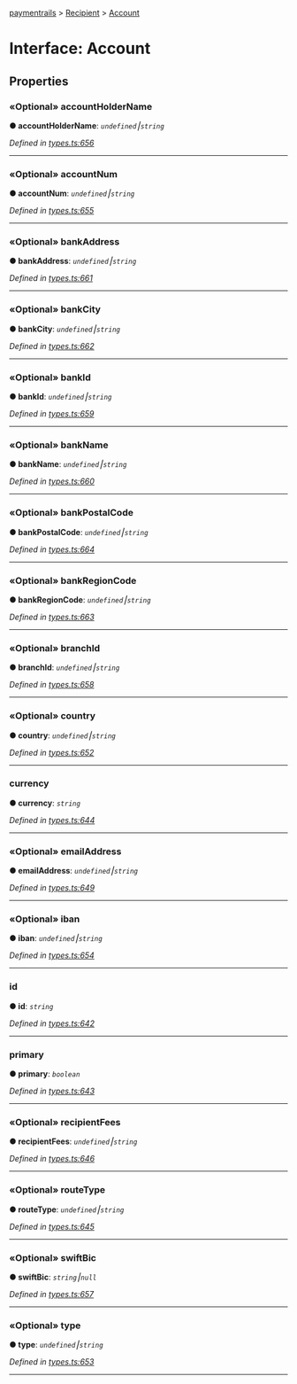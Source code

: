 [paymentrails](../README.md) > [Recipient](../classes/recipient.md) > [Account](../interfaces/recipient.account.md)



# Interface: Account


## Properties
<a id="accountholdername"></a>

### «Optional» accountHolderName

**●  accountHolderName**:  *`undefined`⎮`string`* 

*Defined in [types.ts:656](https://github.com/PaymentRails/javascript-sdk/blob/9b4ee77/lib/types.ts#L656)*





___

<a id="accountnum"></a>

### «Optional» accountNum

**●  accountNum**:  *`undefined`⎮`string`* 

*Defined in [types.ts:655](https://github.com/PaymentRails/javascript-sdk/blob/9b4ee77/lib/types.ts#L655)*





___

<a id="bankaddress"></a>

### «Optional» bankAddress

**●  bankAddress**:  *`undefined`⎮`string`* 

*Defined in [types.ts:661](https://github.com/PaymentRails/javascript-sdk/blob/9b4ee77/lib/types.ts#L661)*





___

<a id="bankcity"></a>

### «Optional» bankCity

**●  bankCity**:  *`undefined`⎮`string`* 

*Defined in [types.ts:662](https://github.com/PaymentRails/javascript-sdk/blob/9b4ee77/lib/types.ts#L662)*





___

<a id="bankid"></a>

### «Optional» bankId

**●  bankId**:  *`undefined`⎮`string`* 

*Defined in [types.ts:659](https://github.com/PaymentRails/javascript-sdk/blob/9b4ee77/lib/types.ts#L659)*





___

<a id="bankname"></a>

### «Optional» bankName

**●  bankName**:  *`undefined`⎮`string`* 

*Defined in [types.ts:660](https://github.com/PaymentRails/javascript-sdk/blob/9b4ee77/lib/types.ts#L660)*





___

<a id="bankpostalcode"></a>

### «Optional» bankPostalCode

**●  bankPostalCode**:  *`undefined`⎮`string`* 

*Defined in [types.ts:664](https://github.com/PaymentRails/javascript-sdk/blob/9b4ee77/lib/types.ts#L664)*





___

<a id="bankregioncode"></a>

### «Optional» bankRegionCode

**●  bankRegionCode**:  *`undefined`⎮`string`* 

*Defined in [types.ts:663](https://github.com/PaymentRails/javascript-sdk/blob/9b4ee77/lib/types.ts#L663)*





___

<a id="branchid"></a>

### «Optional» branchId

**●  branchId**:  *`undefined`⎮`string`* 

*Defined in [types.ts:658](https://github.com/PaymentRails/javascript-sdk/blob/9b4ee77/lib/types.ts#L658)*





___

<a id="country"></a>

### «Optional» country

**●  country**:  *`undefined`⎮`string`* 

*Defined in [types.ts:652](https://github.com/PaymentRails/javascript-sdk/blob/9b4ee77/lib/types.ts#L652)*





___

<a id="currency"></a>

###  currency

**●  currency**:  *`string`* 

*Defined in [types.ts:644](https://github.com/PaymentRails/javascript-sdk/blob/9b4ee77/lib/types.ts#L644)*





___

<a id="emailaddress"></a>

### «Optional» emailAddress

**●  emailAddress**:  *`undefined`⎮`string`* 

*Defined in [types.ts:649](https://github.com/PaymentRails/javascript-sdk/blob/9b4ee77/lib/types.ts#L649)*





___

<a id="iban"></a>

### «Optional» iban

**●  iban**:  *`undefined`⎮`string`* 

*Defined in [types.ts:654](https://github.com/PaymentRails/javascript-sdk/blob/9b4ee77/lib/types.ts#L654)*





___

<a id="id"></a>

###  id

**●  id**:  *`string`* 

*Defined in [types.ts:642](https://github.com/PaymentRails/javascript-sdk/blob/9b4ee77/lib/types.ts#L642)*





___

<a id="primary"></a>

###  primary

**●  primary**:  *`boolean`* 

*Defined in [types.ts:643](https://github.com/PaymentRails/javascript-sdk/blob/9b4ee77/lib/types.ts#L643)*





___

<a id="recipientfees"></a>

### «Optional» recipientFees

**●  recipientFees**:  *`undefined`⎮`string`* 

*Defined in [types.ts:646](https://github.com/PaymentRails/javascript-sdk/blob/9b4ee77/lib/types.ts#L646)*





___

<a id="routetype"></a>

### «Optional» routeType

**●  routeType**:  *`undefined`⎮`string`* 

*Defined in [types.ts:645](https://github.com/PaymentRails/javascript-sdk/blob/9b4ee77/lib/types.ts#L645)*





___

<a id="swiftbic"></a>

### «Optional» swiftBic

**●  swiftBic**:  *`string`⎮`null`* 

*Defined in [types.ts:657](https://github.com/PaymentRails/javascript-sdk/blob/9b4ee77/lib/types.ts#L657)*





___

<a id="type"></a>

### «Optional» type

**●  type**:  *`undefined`⎮`string`* 

*Defined in [types.ts:653](https://github.com/PaymentRails/javascript-sdk/blob/9b4ee77/lib/types.ts#L653)*





___


